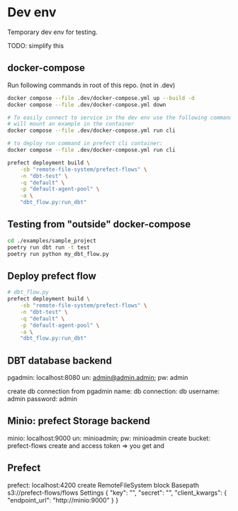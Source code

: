 # Dev env

Temporary dev env for testing.

TODO: simplify this

## docker-compose

Run following commands in root of this repo. (not in .dev)

```bash
docker compose --file .dev/docker-compose.yml up --build -d
docker compose --file .dev/docker-compose.yml down

# To easily connect to service in the dev env use the following command
# will mount an example in the container
docker compose --file .dev/docker-compose.yml run cli
```

```bash
# to deploy run command in prefect cli container:
docker compose --file .dev/docker-compose.yml run cli

prefect deployment build \
    -sb "remote-file-system/prefect-flows" \
    -n "dbt-test" \
    -q "default" \
    -p "default-agent-pool" \
    -a \
    "dbt_flow.py:run_dbt"
```

## Testing from "outside" docker-compose

```bash
cd ./examples/sample_project
poetry run dbt run -t test
poetry run python my_dbt_flow.py
```

## Deploy prefect flow

```bash
# dbt_flow.py
prefect deployment build \
    -sb "remote-file-system/prefect-flows" \
    -n "dbt-test" \
    -q "default" \
    -p "default-agent-pool" \
    -a \
    "dbt_flow.py:run_dbt"
```

## DBT database backend

pgadmin: localhost:8080
un: admin@admin.admin; pw: admin

create db connection from pgadmin
name: db
connection: db
username: admin
password: admin

## Minio: prefect Storage backend

minio: localhost:9000
un: minioadmin; pw: minioadmin
create bucket: prefect-flows
create and access token => you get <minio-key> and <minio-secret>

## Prefect

prefect: localhost:4200
create RemoteFileSystem block
Basepath
s3://prefect-flows/flows
Settings
{
  "key": "<minio-key>",
  "secret": "<minio-secret>",
  "client_kwargs": {
    "endpoint_url": "http://minio:9000"
  }
}